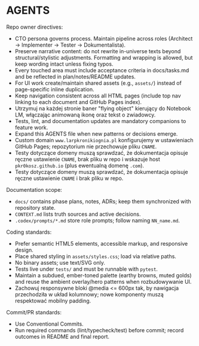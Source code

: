 # AGENTS

Repo owner directives:
- CTO persona governs process. Maintain pipeline across roles (Architect → Implementer → Tester → Dokumentalista).
- Preserve narrative content: do not rewrite in-universe texts beyond structural/stylistic adjustments. Formatting and wrapping is allowed, but keep wording intact unless fixing typos.
- Every touched area must include acceptance criteria in docs/tasks.md and be reflected in plan/notes/README updates.
- For UI work create/maintain shared assets (e.g., `assets/`) instead of page-specific inline duplication.
- Keep navigation consistent across all HTML pages (include top nav linking to each document and GitHub Pages index).
- Utrzymuj na każdej stronie baner "flying object" kierujący do Notebook LM, włączając animowaną ikonę oraz tekst o zwiadowcy.
- Tests, lint, and documentation updates are mandatory companions to feature work.
- Expand this AGENTS file when new patterns or decisions emerge.
- Custom domain `www.larpkronikiognia.pl` konfigurujemy w ustawieniach GitHub Pages; repozytorium nie przechowuje pliku `CNAME`.
- Testy dotyczące domeny muszą sprawdzać, że dokumentacja opisuje ręczne ustawienie `CNAME`, brak pliku w repo i wskazuje host `pkr0kosz.github.io` (plus ewentualną domenę `.com`).
- Testy dotyczące domeny muszą sprawdzać, że dokumentacja opisuje ręczne ustawienie `CNAME` i brak pliku w repo.

Documentation scope:
- `docs/` contains phase plans, notes, ADRs; keep them synchronized with repository state.
- `CONTEXT.md` lists truth sources and active decisions.
- `.codex/prompts/*.md` store role prompts; follow naming `NN_name.md`.

Coding standards:
- Prefer semantic HTML5 elements, accessible markup, and responsive design.
- Place shared styling in `assets/styles.css`; load via relative paths.
- No binary assets; use text/SVG only.
- Tests live under `tests/` and must be runnable with `pytest`.
- Maintain a subdued, ember-toned palette (earthy browns, muted golds) and reuse the ambient overlay/hero patterns when rozbudowywanie UI.
- Zachowuj responsywne bloki @media <= 600px tak, by nawigacja przechodziła w układ kolumnowy; nowe komponenty muszą respektować mobilny padding.

Commit/PR standards:
- Use Conventional Commits.
- Run required commands (lint/typecheck/test) before commit; record outcomes in README and final report.
